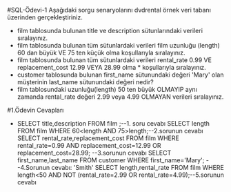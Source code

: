 #SQL-Ödevi-1
Aşağıdaki sorgu senaryolarını dvdrental örnek veri tabanı üzerinden gerçekleştiriniz.

* film tablosunda bulunan title ve description sütunlarındaki verileri sıralayınız.
* film tablosunda bulunan tüm sütunlardaki verileri film uzunluğu (length) 60 dan büyük VE 75 ten küçük olma koşullarıyla sıralayınız.
* film tablosunda bulunan tüm sütunlardaki verileri rental_rate 0.99 VE replacement_cost 12.99 VEYA 28.99 olma * koşullarıyla sıralayınız.
* customer tablosunda bulunan first_name sütunundaki değeri 'Mary' olan müşterinin last_name sütunundaki değeri nedir?
* film tablosundaki uzunluğu(length) 50 ten büyük OLMAYIP aynı zamanda rental_rate değeri 2.99 veya 4.99 OLMAYAN verileri sıralayınız.

#1.Ödevin Cevapları
 - SELECT title,description FROM film ;--1. soru cevabı
SELECT length FROM film WHERE 60<length AND 75>length;--2.sorunun cevabı
SELECT rental_rate,replacement_cost FROM film WHERE rental_rate=0.99 AND replacement_cost=12.99 OR replacement_cost=28.99; --3.sorunun cevabı
SELECT first_name,last_name FROM customer  WHERE first_name='Mary';
--4.Sorunun cevabı: 'Smith'
SELECT length,rental_rate FROM film WHERE length<50 AND NOT (rental_rate=2.99 OR rental_rate=4.99);--5.sorunun cevabı
